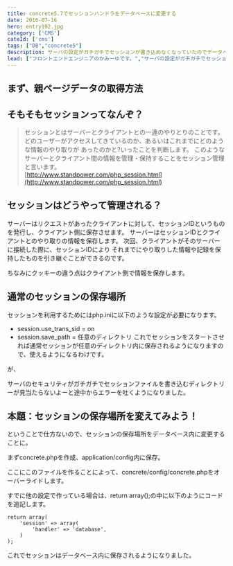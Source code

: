 ```yaml
---
title: concrete5.7でセッションハンドラをデータベースに変更する
date: 2016-07-16
hero: entry192.jpg
category: ['CMS']
cateId: ['cms']
tags: ["DB","concrete5"]
description: サーバの設定がガチガチでセッションが書き込めなくなっていたのでデータベースに書き込む方法に変更したので、そのやり方についてメモします。
lead: ["フロントエンドエンジニアのかみーゆです。","サーバの設定がガチガチでセッションが書き込めなくなっていたのでデータベースに書き込む方法に変更したので、そのやり方についてメモします。"]
---
```

## まず、親ページデータの取得方法
## そもそもセッションってなんぞ？
> セッションとはサーバーとクライアントとの一連のやりとりのことです。 どのユーザーがアクセスしてきているのか、あるいはこれまでにどのような情報のやり取りが あったのかと?いったことを判断します。 このようなサーバーとクライアント間の情報を管理・保持することをセッション管理と言います。<br>
> [http://www.standpower.com/php_session.html](http://www.standpower.com/php_session.html)

## セッションはどうやって管理される？
サーバーはリクエストがあったクライアントに対して、セッションIDというものを発行し、クライアント側に保存させます。 サーバーはセッションIDとクライアントとのやり取りの情報を保存します。 次回、クライアントがそのサーバーに接続した際に、セッションIDにより それまでにやり取りした情報や記録を保持したものを引き継ぐことができるのです。

ちなみにクッキーの違う点はクライアント側で情報を保存します。

## 通常のセッションの保存場所
セッションを利用するためにはphp.iniに以下のような設定が必要になります。

* session.use_trans_sid = on
* session.save_path = 任意のディレクトリ
これでセッションをスタートさせれば通常セッションが任意のディレクトリ内に保存されるようになりますので、使えるようになるわけです。


が、


サーバのセキュリティがガチガチでセッションファイルを書き込むディレクトリーが見当たらないよーと途中からエラーを吐くようになりました。
## 本題：セッションの保存場所を変えてみよう！
ということで仕方ないので、セッションの保存場所をデータベース内に変更することに。

まずconcrete.phpを作成、application/config内に保存。

ここにこのファイルを作ることによって、concrete/config/concrete.phpをオーバーライドします。

すでに他の設定で作っている場合は、return array();の中に以下のようにコードを追記します。

```
return array(
    'session' => array(
        'handler' => 'database',
    )
);
```

これでセッションはデータベース内に保存されるようになりました。
